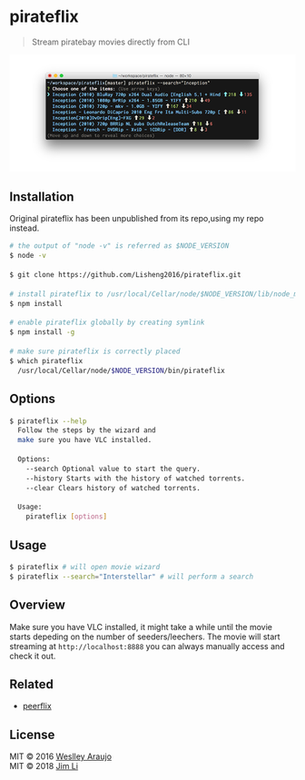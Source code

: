 # pirateflix

> Stream piratebay movies directly from CLI

<img src="./preview.png" />

## Installation

Original pirateflix has been unpublished from its repo,using my repo instead.

```sh
# the output of "node -v" is referred as $NODE_VERSION
$ node -v

$ git clone https://github.com/Lisheng2016/pirateflix.git

# install pirateflix to /usr/local/Cellar/node/$NODE_VERSION/lib/node_modules/pirateflix/bin/cli.js
$ npm install  

# enable pirateflix globally by creating symlink
$ npm install -g

# make sure pirateflix is correctly placed
$ which pirateflix
  /usr/local/Cellar/node/$NODE_VERSION/bin/pirateflix
```

## Options

```sh
$ pirateflix --help
  Follow the steps by the wizard and
  make sure you have VLC installed.

  Options:
    --search Optional value to start the query.
    --history Starts with the history of watched torrents.
    --clear Clears history of watched torrents.

  Usage:
    pirateflix [options]
```

## Usage

```sh
$ pirateflix # will open movie wizard
$ pirateflix --search="Interstellar" # will perform a search
```

## Overview

Make sure you have VLC installed, it might take a while until the movie starts depeding on the number
of seeders/leechers. The movie will start streaming at `http://localhost:8888` you can always
manually access and check it out.

## Related

* [peerflix](https://github.com/mafintosh/peerflix)

## License
MIT © 2016 [Weslley Araujo](https://twitter.com/_weslleyaraujo)\
MIT © 2018 [Jim Li](https://lisheng2016.github.io/wavejsblog)
